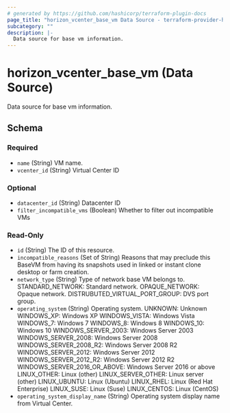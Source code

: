 ```yaml
---
# generated by https://github.com/hashicorp/terraform-plugin-docs
page_title: "horizon_vcenter_base_vm Data Source - terraform-provider-horizon"
subcategory: ""
description: |-
  Data source for base vm information.
---
```


# horizon_vcenter_base_vm (Data Source)

Data source for base vm information.



<!-- schema generated by tfplugindocs -->
## Schema

### Required

- `name` (String) VM name.
- `vcenter_id` (String) Virtual Center ID

### Optional

- `datacenter_id` (String) Datacenter ID
- `filter_incompatible_vms` (Boolean) Whether to filter out incompatible VMs

### Read-Only

- `id` (String) The ID of this resource.
- `incompatible_reasons` (Set of String) Reasons that may preclude this BaseVM from having its snapshots used in linked or instant clone desktop or farm creation.
- `network_type` (String) Type of network base VM belongs to. STANDARD_NETWORK: Standard network. OPAQUE_NETWORK: Opaque network. DISTRUBUTED_VIRTUAL_PORT_GROUP: DVS port group.
- `operating_system` (String) Operating system. UNKNOWN: Unknown WINDOWS_XP: Windows XP WINDOWS_VISTA: Windows Vista WINDOWS_7: Windows 7 WINDOWS_8: Windows 8 WINDOWS_10: Windows 10 WINDOWS_SERVER_2003: Windows Server 2003 WINDOWS_SERVER_2008: Windows Server 2008 WINDOWS_SERVER_2008_R2: Windows Server 2008 R2 WINDOWS_SERVER_2012: Windows Server 2012 WINDOWS_SERVER_2012_R2: Windows Server 2012 R2 WINDOWS_SERVER_2016_OR_ABOVE: Windows Server 2016 or above LINUX_OTHER: Linux (other) LINUX_SERVER_OTHER: Linux server (other) LINUX_UBUNTU: Linux (Ubuntu) LINUX_RHEL: Linux (Red Hat Enterprise) LINUX_SUSE: Linux (Suse) LINUX_CENTOS: Linux (CentOS)
- `operating_system_display_name` (String) Operating system display name from Virtual Center.



